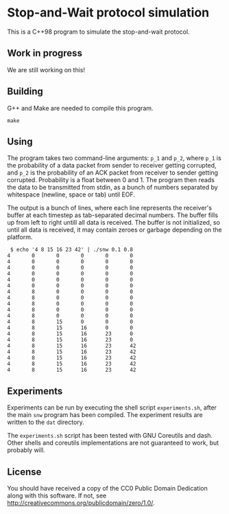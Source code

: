 # Stop-and-Wait protocol simulation

This is a C++98 program to simulate the stop-and-wait protocol.

## Work in progress

We are still working on this!

## Building

G++ and Make are needed to compile this program.

```
make
```

## Using

The program takes two command-line arguments: `p_1` and `p_2`,
where `p_1` is the probability of a data packet from
sender to receiver getting corrupted,
and `p_2` is the probability of an ACK packet
from receiver to sender getting corrupted.
Probability is a float between 0 and 1.
The program then reads the data to be transmitted from stdin,
as a bunch of numbers separated by whitespace (newline, space or tab)
until EOF.

The output is a bunch of lines,
where each line represents the receiver's buffer
at each timestep as tab-separated decimal numbers.
The buffer fills up from left to right
untill all data is received.
The buffer is not initialized,
so until all data is received,
it may contain zeroes or garbage
depending on the platform.

```
 $ echo '4 8 15 16 23 42' | ./snw 0.1 0.8
4       0       0       0       0       0
4       0       0       0       0       0
4       0       0       0       0       0
4       0       0       0       0       0
4       0       0       0       0       0
4       0       0       0       0       0
4       8       0       0       0       0
4       8       0       0       0       0
4       8       0       0       0       0
4       8       0       0       0       0
4       8       0       0       0       0
4       8       15      0       0       0
4       8       15      16      0       0
4       8       15      16      23      0
4       8       15      16      23      0
4       8       15      16      23      42
4       8       15      16      23      42
4       8       15      16      23      42
4       8       15      16      23      42
4       8       15      16      23      42
```

## Experiments

Experiments can be run by executing the shell script `experiments.sh`,
after the main `snw` program has been compiled.
The experiment results are written to the `dat` directory.

The `experiments.sh`
script has been tested with GNU Coreutils and dash.
Other shells and coreutils implementations are
not guaranteed to work,
but probably will.

## License

You should have received a copy of the CC0 Public Domain Dedication
along with this software.
If not, see http://creativecommons.org/publicdomain/zero/1.0/.

